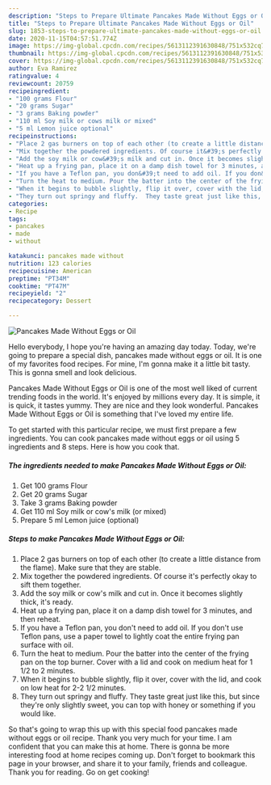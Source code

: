 ```yaml
---
description: "Steps to Prepare Ultimate Pancakes Made Without Eggs or Oil"
title: "Steps to Prepare Ultimate Pancakes Made Without Eggs or Oil"
slug: 1853-steps-to-prepare-ultimate-pancakes-made-without-eggs-or-oil
date: 2020-11-15T04:57:51.774Z
image: https://img-global.cpcdn.com/recipes/5613112391630848/751x532cq70/pancakes-made-without-eggs-or-oil-recipe-main-photo.jpg
thumbnail: https://img-global.cpcdn.com/recipes/5613112391630848/751x532cq70/pancakes-made-without-eggs-or-oil-recipe-main-photo.jpg
cover: https://img-global.cpcdn.com/recipes/5613112391630848/751x532cq70/pancakes-made-without-eggs-or-oil-recipe-main-photo.jpg
author: Eva Ramirez
ratingvalue: 4
reviewcount: 20759
recipeingredient:
- "100 grams Flour"
- "20 grams Sugar"
- "3 grams Baking powder"
- "110 ml Soy milk or cows milk or mixed"
- "5 ml Lemon juice optional"
recipeinstructions:
- "Place 2 gas burners on top of each other (to create a little distance from the flame). Make sure that they are stable."
- "Mix together the powdered ingredients. Of course it&#39;s perfectly okay to sift them together."
- "Add the soy milk or cow&#39;s milk and cut in. Once it becomes slightly thick, it&#39;s ready."
- "Heat up a frying pan, place it on a damp dish towel for 3 minutes, and then reheat."
- "If you have a Teflon pan, you don&#39;t need to add oil. If you don&#39;t use Teflon pans, use a paper towel to lightly coat the entire frying pan surface with oil."
- "Turn the heat to medium. Pour the batter into the center of the frying pan on the top burner. Cover with a lid and cook on medium heat for 1 1/2 to 2 minutes."
- "When it begins to bubble slightly, flip it over, cover with the lid, and cook on low heat for 2-2 1/2 minutes."
- "They turn out springy and fluffy.  They taste great just like this, but since they&#39;re only slightly sweet, you can top with honey or something if you would like."
categories:
- Recipe
tags:
- pancakes
- made
- without

katakunci: pancakes made without 
nutrition: 123 calories
recipecuisine: American
preptime: "PT34M"
cooktime: "PT47M"
recipeyield: "2"
recipecategory: Dessert

---
```



![Pancakes Made Without Eggs or Oil](https://img-global.cpcdn.com/recipes/5613112391630848/751x532cq70/pancakes-made-without-eggs-or-oil-recipe-main-photo.jpg)

Hello everybody, I hope you're having an amazing day today. Today, we're going to prepare a special dish, pancakes made without eggs or oil. It is one of my favorites food recipes. For mine, I'm gonna make it a little bit tasty. This is gonna smell and look delicious.



Pancakes Made Without Eggs or Oil is one of the most well liked of current trending foods in the world. It's enjoyed by millions every day. It is simple, it is quick, it tastes yummy. They are nice and they look wonderful. Pancakes Made Without Eggs or Oil is something that I've loved my entire life.


To get started with this particular recipe, we must first prepare a few ingredients. You can cook pancakes made without eggs or oil using 5 ingredients and 8 steps. Here is how you cook that.

<!--inarticleads1-->

##### The ingredients needed to make Pancakes Made Without Eggs or Oil:

1. Get 100 grams Flour
1. Get 20 grams Sugar
1. Take 3 grams Baking powder
1. Get 110 ml Soy milk or cow&#39;s milk (or mixed)
1. Prepare 5 ml Lemon juice (optional)




<!--inarticleads2-->

##### Steps to make Pancakes Made Without Eggs or Oil:

1. Place 2 gas burners on top of each other (to create a little distance from the flame). Make sure that they are stable.
1. Mix together the powdered ingredients. Of course it&#39;s perfectly okay to sift them together.
1. Add the soy milk or cow&#39;s milk and cut in. Once it becomes slightly thick, it&#39;s ready.
1. Heat up a frying pan, place it on a damp dish towel for 3 minutes, and then reheat.
1. If you have a Teflon pan, you don&#39;t need to add oil. If you don&#39;t use Teflon pans, use a paper towel to lightly coat the entire frying pan surface with oil.
1. Turn the heat to medium. Pour the batter into the center of the frying pan on the top burner. Cover with a lid and cook on medium heat for 1 1/2 to 2 minutes.
1. When it begins to bubble slightly, flip it over, cover with the lid, and cook on low heat for 2-2 1/2 minutes.
1. They turn out springy and fluffy.  They taste great just like this, but since they&#39;re only slightly sweet, you can top with honey or something if you would like.




So that's going to wrap this up with this special food pancakes made without eggs or oil recipe. Thank you very much for your time. I am confident that you can make this at home. There is gonna be more interesting food at home recipes coming up. Don't forget to bookmark this page in your browser, and share it to your family, friends and colleague. Thank you for reading. Go on get cooking!
